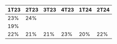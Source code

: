 |1T23|2T23|3T23|4T23|1T24|2T24|
|---|---|---|---|---|---|
|23%|24%| | | | |
|19%| | | | | |
|22%|21%|21%|23%|20%|22%|